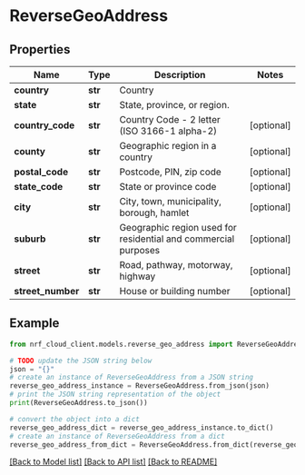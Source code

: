 # ReverseGeoAddress


## Properties

Name | Type | Description | Notes
------------ | ------------- | ------------- | -------------
**country** | **str** | Country | 
**state** | **str** | State, province, or region. | 
**country_code** | **str** | Country Code - 2 letter (ISO 3166-1 alpha-2) | [optional] 
**county** | **str** | Geographic region in a country | [optional] 
**postal_code** | **str** | Postcode, PIN, zip code | [optional] 
**state_code** | **str** | State or province code | [optional] 
**city** | **str** | City, town, municipality, borough, hamlet | [optional] 
**suburb** | **str** | Geographic region used for residential and commercial purposes | [optional] 
**street** | **str** | Road, pathway, motorway, highway | [optional] 
**street_number** | **str** | House or building number | [optional] 

## Example

```python
from nrf_cloud_client.models.reverse_geo_address import ReverseGeoAddress

# TODO update the JSON string below
json = "{}"
# create an instance of ReverseGeoAddress from a JSON string
reverse_geo_address_instance = ReverseGeoAddress.from_json(json)
# print the JSON string representation of the object
print(ReverseGeoAddress.to_json())

# convert the object into a dict
reverse_geo_address_dict = reverse_geo_address_instance.to_dict()
# create an instance of ReverseGeoAddress from a dict
reverse_geo_address_from_dict = ReverseGeoAddress.from_dict(reverse_geo_address_dict)
```
[[Back to Model list]](../README.md#documentation-for-models) [[Back to API list]](../README.md#documentation-for-api-endpoints) [[Back to README]](../README.md)


